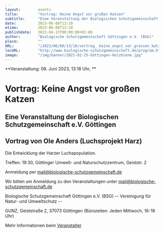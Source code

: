 ```yaml
---
layout:        events
title:         "Vortrag: Keine Angst vor großen Katzen"
subtitle:      "Eine Veranstaltung der Biologischen Schutzgemeinschaft e.V. Göttingen"
date:          2023-06-08T13:18
etime:         2023-06-08T13:18
publishdate:   2023-04-13T00:00:00+01:00
author:        "Biologische Schutzgemeinschaft Göttingen e.V. (BSG)"
place:         ""
URL:           "/2023/06/08/13/18/vortrag__keine_angst_vor_grossen_katzen"
locURL:        "http://www.biologische-schutzgemeinschaft.de/program.html"
image:         "/img/banner/2021-02-25-Göttingen-Holzbiene.jpg"
---
```


**Veranstaltung: 08. Juni 2023, 13:18 Uhr, **

Vortrag: Keine Angst vor großen Katzen
===========

Eine Veranstaltung der Biologischen Schutzgemeinschaft e.V. Göttingen
-----------
Vortrag von Ole Anders (Luchsprojekt Harz)
-------------

Die Entwicklung der Harzer Luchspopulation.

Treffen: 19:30, Göttinger Umwelt- und Naturschutzzentrum, Geiststr. 2

Anmeldung per mail@biologische-schutzgemeinschaft.de


Wir bitten um Anmeldung zu den Veranstaltungen unter mail@biologische-schutzgemeinschaft.de

Biologische Schutzgemeinschaft Göttingen e.V. (BSG)
-- Vereinigung für Natur- und Umweltschutz --

GUNZ, Geiststraße 2, 37073 Göttingen (Bürozeiten: Jeden Mittwoch, 16-18 Uhr)

Mehr Informationen beim [Veranstalter](http://www.biologische-schutzgemeinschaft.de/program.html)
